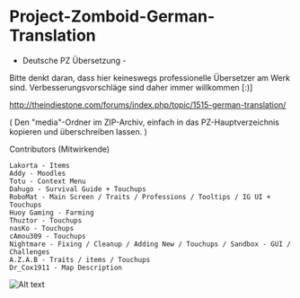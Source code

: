 # Project-Zomboid-German-Translation

- Deutsche PZ Übersetzung -

Bitte denkt daran, dass hier keineswegs professionelle Übersetzer am Werk sind. Verbesserungsvorschläge sind daher immer willkommen [:)]

http://theindiestone.com/forums/index.php/topic/1515-german-translation/

 
( Den "media"-Ordner im ZIP-Archiv, einfach in das PZ-Hauptverzeichnis kopieren und überschreiben lassen. )
 
 
Contributors (Mitwirkende)

    Lakorta - Items
    Addy - Moodles
    Totu - Context Menu
    Dahugo - Survival Guide + Touchups
    RoboMat - Main Screen / Traits / Professions / Tooltips / IG UI + Touchups
    Huoy Gaming - Farming
    Thuztor - Touchups
    nasKo - Touchups
    cAmou309 - Touchups
    Nightmare - Fixing / Cleanup / Adding New / Touchups / Sandbox - GUI / Challenges
    A.Z.A.B - Traits / items / Touchups
    Dr_Cox1911 - Map Description





![Alt text](http://tools.n8m4re.de/downloads/ProjectZomboid/misc/spiffo.png "Spiffo")
